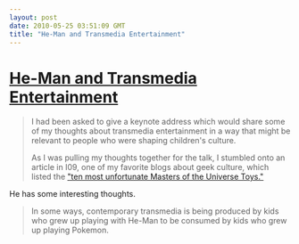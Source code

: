 ```yaml
---
layout: post
date: 2010-05-25 03:51:09 GMT
title: "He-Man and Transmedia Entertainment"
---
```

# [He-Man and Transmedia Entertainment](http://henryjenkins.org/2010/05/he-man_and_the_masters_of_tran.html)

> I had been asked to give a keynote address which would share some of my thoughts about transmedia entertainment in a way that might be relevant to people who were shaping children's culture.
>
> As I was pulling my thoughts together for the talk, I stumbled onto an article in I09, one of my favorite blogs about geek culture, which listed the ["ten most unfortunate Masters of the Universe Toys."](http://io9.com/5508866/the-10-most-unfortunate-masters-of-the-universe-toys)

He has some interesting thoughts. 

> In some ways, contemporary transmedia is being produced by kids who grew up playing with He-Man to be consumed by kids who grew up playing Pokemon.